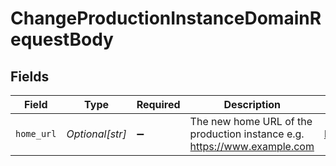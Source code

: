 # ChangeProductionInstanceDomainRequestBody


## Fields

| Field                                                                    | Type                                                                     | Required                                                                 | Description                                                              | Example                                                                  |
| ------------------------------------------------------------------------ | ------------------------------------------------------------------------ | ------------------------------------------------------------------------ | ------------------------------------------------------------------------ | ------------------------------------------------------------------------ |
| `home_url`                                                               | *Optional[str]*                                                          | :heavy_minus_sign:                                                       | The new home URL of the production instance e.g. https://www.example.com | https://www.newdomain.com                                                |